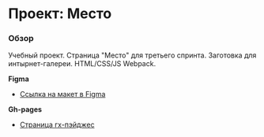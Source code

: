 # Проект: Место

### Обзор

Учебный проект.
Страница "Место" для третьего спринта. Заготовка для интырнет-галереи. HTML/CSS/JS Webpack.

**Figma**

* [Ссылка на макет в Figma](https://www.figma.com/file/2cn9N9jSkmxD84oJik7xL7/JavaScript.-Sprint-4?node-id=0%3A1)

**Gh-pages**

* [Страница гх-пэйджес](https://p298vytp0waer9hgq0n.github.io/mesto-project/)

